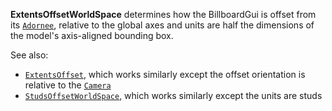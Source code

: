 **ExtentsOffsetWorldSpace** determines how the BillboardGui is offset from
its [`Adornee`](https://create.roblox.com/docs/reference/engine/classes/BillboardGui#Adornee), relative to the global axes and
units are half the dimensions of the model's axis-aligned bounding box.

See also:

- [`ExtentsOffset`](https://create.roblox.com/docs/reference/engine/classes/BillboardGui#ExtentsOffset), which works similarly
except the offset orientation is relative to the [`Camera`](https://create.roblox.com/docs/reference/engine/classes/Camera)
- [`StudsOffsetWorldSpace`](https://create.roblox.com/docs/reference/engine/classes/BillboardGui#StudsOffsetWorldSpace), which
works similarly except the units are studs